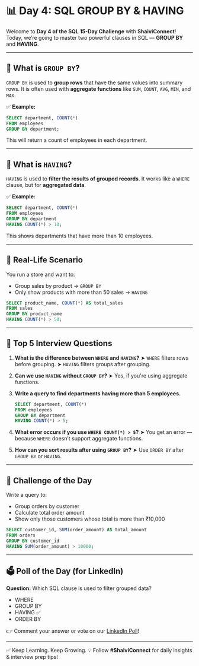
# 📊 Day 4: SQL GROUP BY & HAVING

Welcome to **Day 4 of the SQL 15-Day Challenge** with **ShaiviConnect**!  
Today, we’re going to master two powerful clauses in SQL — **GROUP BY** and **HAVING**.

---

## 🔹 What is `GROUP BY`?

`GROUP BY` is used to **group rows** that have the same values into summary rows. It is often used with **aggregate functions** like `SUM`, `COUNT`, `AVG`, `MIN`, and `MAX`.

✅ **Example:**

```sql
SELECT department, COUNT(*) 
FROM employees
GROUP BY department;
````

This will return a count of employees in each department.

---

## 🔸 What is `HAVING`?

`HAVING` is used to **filter the results of grouped records**.
It works like a `WHERE` clause, but for **aggregated data**.

✅ **Example:**

```sql
SELECT department, COUNT(*) 
FROM employees
GROUP BY department
HAVING COUNT(*) > 10;
```

This shows departments that have more than 10 employees.

---

## 🎯 Real-Life Scenario

You run a store and want to:

* Group sales by product → `GROUP BY`
* Only show products with more than 50 sales → `HAVING`

```sql
SELECT product_name, COUNT(*) AS total_sales
FROM sales
GROUP BY product_name
HAVING COUNT(*) > 50;
```

---

## 📌 Top 5 Interview Questions

1. **What is the difference between `WHERE` and `HAVING`?**
   ➤ `WHERE` filters rows before grouping.
   ➤ `HAVING` filters groups after grouping.

2. **Can we use `HAVING` without `GROUP BY`?**
   ➤ Yes, if you're using aggregate functions.

3. **Write a query to find departments having more than 5 employees.**

   ```sql
   SELECT department, COUNT(*)
   FROM employees
   GROUP BY department
   HAVING COUNT(*) > 5;
   ```

4. **What error occurs if you use `WHERE COUNT(*) > 5`?**
   ➤ You get an error — because `WHERE` doesn’t support aggregate functions.

5. **How can you sort results after using `GROUP BY`?**
   ➤ Use `ORDER BY` after `GROUP BY` or `HAVING`.

---

## 🧠 Challenge of the Day

Write a query to:

* Group orders by customer
* Calculate total order amount
* Show only those customers whose total is more than ₹10,000

```sql
SELECT customer_id, SUM(order_amount) AS total_amount
FROM orders
GROUP BY customer_id
HAVING SUM(order_amount) > 10000;
```

---

## 🗳️ Poll of the Day (for LinkedIn)

**Question:** Which SQL clause is used to filter grouped data?

* WHERE
* GROUP BY
* HAVING ✅
* ORDER BY

👉 Comment your answer or vote on our [LinkedIn Poll](#)!

---

✅ Keep Learning. Keep Growing.
💡 Follow **#ShaiviConnect** for daily insights & interview prep tips!

````
